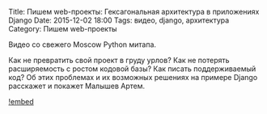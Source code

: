 Title: Пишем web-проекты: Гексагональная архитектура в приложениях Django
Date: 2015-12-02 18:00
Tags: видео, django, архитектура
Category: Пишем web-проекты

Видео со свежего Moscow Python митапа.

Как не превратить свой проект в груду урлов? Как не потерять расширяемость с ростом кодовой базы? Как писать поддерживаемый код? Об этих проблемах и их возможных решениях на примере Django расскажет и покажет Малышев Артем.

[!embed](https://www.youtube.com/watch?v=tKEv9Enhm1Q)
